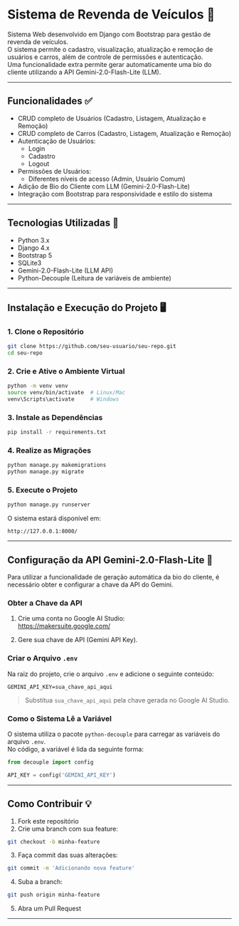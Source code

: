 


# Sistema de Revenda de Veículos 🚗  

Sistema Web desenvolvido em Django com Bootstrap para gestão de revenda de veículos.  
O sistema permite o cadastro, visualização, atualização e remoção de usuários e carros, além de controle de permissões e autenticação.  
Uma funcionalidade extra permite gerar automaticamente uma bio do cliente utilizando a API Gemini-2.0-Flash-Lite (LLM).

---

## Funcionalidades ✅  

- CRUD completo de Usuários (Cadastro, Listagem, Atualização e Remoção)  
- CRUD completo de Carros (Cadastro, Listagem, Atualização e Remoção)  
- Autenticação de Usuários:  
  - Login  
  - Cadastro  
  - Logout  
- Permissões de Usuários:  
  - Diferentes níveis de acesso (Admin, Usuário Comum)  
- Adição de Bio do Cliente com LLM (Gemini-2.0-Flash-Lite)  
- Integração com Bootstrap para responsividade e estilo do sistema  

---

## Tecnologias Utilizadas 🚀  

- Python 3.x  
- Django 4.x  
- Bootstrap 5  
- SQLite3  
- Gemini-2.0-Flash-Lite (LLM API)  
- Python-Decouple (Leitura de variáveis de ambiente)  

---

## Instalação e Execução do Projeto 🖥️  

### 1. Clone o Repositório  

```bash
git clone https://github.com/seu-usuario/seu-repo.git
cd seu-repo
```

### 2. Crie e Ative o Ambiente Virtual  

```bash
python -m venv venv
source venv/bin/activate  # Linux/Mac
venv\Scripts\activate     # Windows
```

### 3. Instale as Dependências  

```bash
pip install -r requirements.txt
```

### 4. Realize as Migrações  

```bash
python manage.py makemigrations
python manage.py migrate
```

### 5. Execute o Projeto  

```bash
python manage.py runserver
```

O sistema estará disponível em:  
```
http://127.0.0.1:8000/
```

---

## Configuração da API Gemini-2.0-Flash-Lite 🤖  

Para utilizar a funcionalidade de geração automática da bio do cliente, é necessário obter e configurar a chave da API do Gemini.

### Obter a Chave da API  

1. Crie uma conta no Google AI Studio:  
https://makersuite.google.com/

2. Gere sua chave de API (Gemini API Key).

### Criar o Arquivo `.env`  

Na raiz do projeto, crie o arquivo `.env` e adicione o seguinte conteúdo:  

```
GEMINI_API_KEY=sua_chave_api_aqui
```

> Substitua `sua_chave_api_aqui` pela chave gerada no Google AI Studio.

### Como o Sistema Lê a Variável  

O sistema utiliza o pacote `python-decouple` para carregar as variáveis do arquivo `.env`.  
No código, a variável é lida da seguinte forma:  

```python
from decouple import config

API_KEY = config('GEMINI_API_KEY')
```

---

## Como Contribuir 💡  

1. Fork este repositório  
2. Crie uma branch com sua feature:  
```bash
git checkout -b minha-feature
```

3. Faça commit das suas alterações:  
```bash
git commit -m 'Adicionando nova feature'
```

4. Suba a branch:  
```bash
git push origin minha-feature
```

5. Abra um Pull Request  

---

